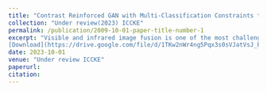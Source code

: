 ```yaml
---
title: "Contrast Reinforced GAN with Multi-Classification Constraints to Visible-Infrared Image Fusion"
collection: "Under review(2023) ICCKE"
permalink: /publication/2009-10-01-paper-title-number-1
excerpt: "Visible and infrared image fusion is one of the most challenging problems in image fusion. This technique combines the information from visible and infrared images into one single image. This paper proposes an update to a successful technique, GANMcC, to achieve more significant results. GANMcC gives equal attention to contrast and gradient information in visible and infrared images, respectively. The proposed method aims to reinforce the contrast information to the architectur
[Download](https://drive.google.com/file/d/1TKw2nWr4ng5Pqx3s0sVJatVsJ_Pq1oWg/view?usp=sharing)"
date: 2023-10-01
venue: "Under review ICCKE"
paperurl: 
citation: 
---
```

